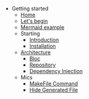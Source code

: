 - Getting started
    - [Home](/)
    - [Let's begin](./docs/intro.md)
    - [Mermaid example](./docs/mermaidexample.md)
    - Starting
      - [Introduction](./docs/starting/introduction.md)
      - [Installation](./docs/starting/installation.md)
    - [Architecture](./docs/essentials/architecture/architecture.md)
      - [Bloc](./docs/essentials/architecture/bloc.md)
      - [Repository](./docs/essentials/architecture/repository.md)
      - [Dependency Injection](./docs/essentials/architecture/dependency_injection.md)
    - Mics
      - [MakeFile Command](./docs/misc/makefile_cmd.md)
      - [Hide Generated File](./docs/misc/hide_generated_file.md)